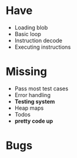 # Have
- Loading blob
- Basic loop
- Instruction decode
- Executing instructions

# Missing
- Pass most test cases
- Error handling
- **Testing system**
- Heap maps
- Todos
- **pretty code up**

# Bugs

